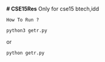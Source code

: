 **# CSE15Res**
Only for cse15 btech,idd
```
How To Run ?
```
```
python3 getr.py 
```
or
```
python getr.py
```
